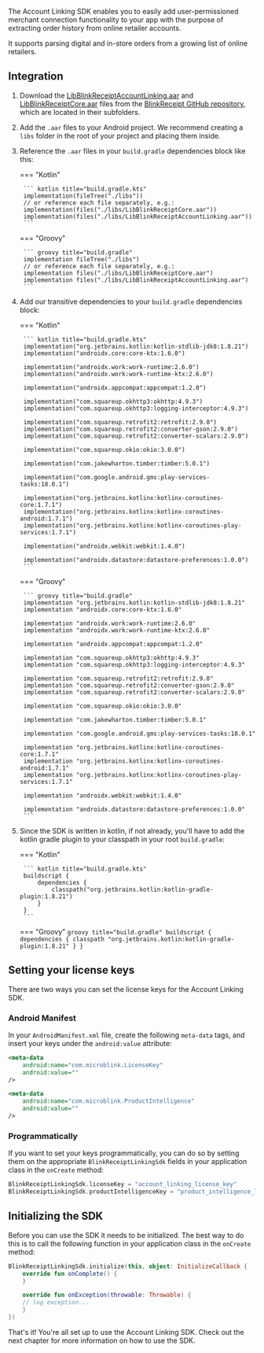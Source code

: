 
The Account Linking SDK enables you to easily add user-permissioned merchant connection functionality to your app with the purpose of extracting order history from online retailer accounts.

It supports parsing digital and in-store orders from a growing list of online retailers.

## Integration

1. Download the [LibBlinkReceiptAccountLinking.aar](https://github.com/BlinkReceipt/blinkreceipt-android/blob/master/blinkreceipt-account-linking/LibBlinkReceiptAccountLinking.aar) and [LibBlinkReceiptCore.aar](https://github.com/BlinkReceipt/blinkreceipt-android/blob/master/blinkreceipt-core/LibBlinkReceiptCore.aar) files from the [BlinkReceipt GitHub repository](https://github.com/BlinkReceipt/blinkreceipt-android), which are located in
   their subfolders.

2. Add the `.aar` files to your Android project. We recommend creating a `libs` folder in the root of your project and placing them inside.

3. Reference the `.aar` files in your `build.gradle` dependencies block like this:

    === "Kotlin"
    
        ``` kotlin title="build.gradle.kts"
        implementation(fileTree("./libs"))
        // or reference each file separately, e.g.:
        implementation(files("./libs/LibBlinkReceiptCore.aar"))
        implementation(files("./libs/LibBlinkReceiptAccountLinking.aar"))
        ```
    
    === "Groovy"
    
        ``` groovy title="build.gradle"
        implementation fileTree("./libs")
        // or reference each file separately, e.g.:
        implementation files("./libs/LibBlinkReceiptCore.aar")
        implementation files("./libs/LibBlinkReceiptAccountLinking.aar")
        ```


4. Add our transitive dependencies to your `build.gradle` dependencies block:

    === "Kotlin"
    
        ``` kotlin title="build.gradle.kts"
        implementation("org.jetbrains.kotlin:kotlin-stdlib-jdk8:1.8.21")
        implementation("androidx.core:core-ktx:1.6.0")
    
        implementation("androidx.work:work-runtime:2.6.0")
        implementation("androidx.work:work-runtime-ktx:2.6.0")
    
        implementation("androidx.appcompat:appcompat:1.2.0")
    
        implementation("com.squareup.okhttp3:okhttp:4.9.3")
        implementation("com.squareup.okhttp3:logging-interceptor:4.9.3")
    
        implementation("com.squareup.retrofit2:retrofit:2.9.0")
        implementation("com.squareup.retrofit2:converter-gson:2.9.0")
        implementation("com.squareup.retrofit2:converter-scalars:2.9.0")
    
        implementation("com.squareup.okio:okio:3.0.0")
    
        implementation("com.jakewharton.timber:timber:5.0.1")
    
        implementation("com.google.android.gms:play-services-tasks:18.0.1")
    
        implementation("org.jetbrains.kotlinx:kotlinx-coroutines-core:1.7.1")
        implementation("org.jetbrains.kotlinx:kotlinx-coroutines-android:1.7.1")
        implementation("org.jetbrains.kotlinx:kotlinx-coroutines-play-services:1.7.1")
    
        implementation("androidx.webkit:webkit:1.4.0")
    
        implementation("androidx.datastore:datastore-preferences:1.0.0")
        ```
    
    === "Groovy"
    
        ``` groovy title="build.gradle"
        implementation "org.jetbrains.kotlin:kotlin-stdlib-jdk8:1.8.21"
        implementation "androidx.core:core-ktx:1.6.0"
    
        implementation "androidx.work:work-runtime:2.6.0"
        implementation "androidx.work:work-runtime-ktx:2.6.0"
    
        implementation "androidx.appcompat:appcompat:1.2.0"
    
        implementation "com.squareup.okhttp3:okhttp:4.9.3"
        implementation "com.squareup.okhttp3:logging-interceptor:4.9.3"
    
        implementation "com.squareup.retrofit2:retrofit:2.9.0"
        implementation "com.squareup.retrofit2:converter-gson:2.9.0"
        implementation "com.squareup.retrofit2:converter-scalars:2.9.0"
    
        implementation "com.squareup.okio:okio:3.0.0"
    
        implementation "com.jakewharton.timber:timber:5.0.1"
    
        implementation "com.google.android.gms:play-services-tasks:18.0.1"
    
        implementation "org.jetbrains.kotlinx:kotlinx-coroutines-core:1.7.1"
        implementation "org.jetbrains.kotlinx:kotlinx-coroutines-android:1.7.1"
        implementation "org.jetbrains.kotlinx:kotlinx-coroutines-play-services:1.7.1"
    
        implementation "androidx.webkit:webkit:1.4.0"
    
        implementation "androidx.datastore:datastore-preferences:1.0.0"
        ```


5. Since the SDK is written in kotlin, if not already, you'll have to add the kotlin gradle plugin to your classpath in your root `build.gradle`:

    === "Kotlin"
    
        ``` kotlin title="build.gradle.kts"
        buildscript {
            dependencies {
                classpath("org.jetbrains.kotlin:kotlin-gradle-plugin:1.8.21")
            }
        }
        ```
    === "Groovy"
        ```groovy title="build.gradle"
        buildscript {
            dependencies {
                classpath "org.jetbrains.kotlin:kotlin-gradle-plugin:1.8.21"
            }
        }
        ```

## Setting your license keys

There are two ways you can set the license keys for the Account Linking SDK.

### Android Manifest

In your `AndroidManifest.xml` file, create the following `meta-data` tags, and insert your keys under the `android:value` attribute:

```xml
<meta-data
    android:name="com.microblink.LicenseKey"
    android:value=""
/>

<meta-data
    android:name="com.microblink.ProductIntelligence"
    android:value=""
/>
```

### Programmatically

If you want to set your keys programmatically, you can do so by setting them on the appropriate `BlinkReceiptLinkingSdk` fields in your application class in the `onCreate` method:

```kotlin
BlinkReceiptLinkingSdk.licenseKey = "account_linking_license_key"
BlinkReceiptLinkingSdk.productIntelligenceKey = "product_intelligence_license_key"
```

## Initializing the SDK

Before you can use the SDK it needs to be initialized. The best way to do this is to call the following function in your application class in the
`onCreate` method:

``` kotlin
BlinkReceiptLinkingSdk.initialize(this, object: InitializeCallback {
    override fun onComplete() {
    }

    override fun onException(throwable: Throwable) {
    // log exception...
    }
})
```

That's it! You're all set up to use the Account Linking SDK. Check out the next chapter for more information on how to use the SDK.
